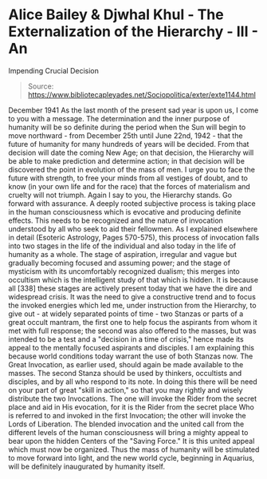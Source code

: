 # Alice Bailey & Djwhal Khul - The Externalization of the Hierarchy - III - An
Impending Crucial Decision

> Source: https://www.bibliotecapleyades.net/Sociopolitica/exter/exte1144.html

December 1941
As the last month of the present sad year is upon us, I come to you with a message. The determination and the inner purpose of humanity will be so definite during the period when the Sun will begin to move northward - from December 25th until June 22nd, 1942 - that the future of humanity for many hundreds of years will be decided. From that decision will date the coming New Age; on that decision, the Hierarchy will be able to make prediction and determine action; in that decision will be discovered the point in evolution of the mass of men. I urge you to face the future with strength, to free your minds from all vestiges of doubt, and to know (in your own life and for the race) that the forces of materialism and cruelty will not triumph. Again I say to you, the Hierarchy stands. Go forward with assurance.
A deeply rooted subjective process is taking place in the human consciousness which is evocative and producing definite effects. This needs to be recognized and the nature of invocation understood by all who seek to aid their fellowmen. As I explained elsewhere in detail (Esoteric Astrology, Pages 570-575), this process of invocation falls into two stages in the life of the individual and also today in the life of humanity as a whole. The stage of aspiration, irregular and vague but gradually becoming focused and assuming power; and the stage of mysticism with its uncomfortably recognized dualism; this merges into occultism which is the intelligent study of that which is hidden. It is because all [338] these stages are actively present today that we have the dire and widespread crisis.
It was the need to give a constructive trend and to focus the invoked energies which led me, under instruction from the Hierarchy, to give out - at widely separated points of time - two Stanzas or parts of a great occult mantram, the first one to help focus the aspirants from whom it met with full response; the second was also offered to the masses, but was intended to be a test and a "decision in a time of crisis," hence made its appeal to the mentally focused aspirants and disciples.
I am explaining this because world conditions today warrant the use of both Stanzas now. The Great Invocation, as earlier used, should again be made available to the masses. The second Stanza should be used by thinkers, occultists and disciples, and by all who respond to its note. In doing this there will be need on your part of great "skill in action," so that you may rightly and wisely distribute the two Invocations. The one will invoke the Rider from the secret place and aid in His evocation, for it is the Rider from the secret place Who is referred to and invoked in the first Invocation; the other will invoke the Lords of Liberation.
The blended invocation and the united call from the different levels of the human consciousness will bring a mighty appeal to bear upon the hidden Centers of the "Saving Force." It is this united appeal which must now be organized. Thus the mass of humanity will be stimulated to move forward into light, and the new world cycle, beginning in Aquarius, will be definitely inaugurated by humanity itself.
